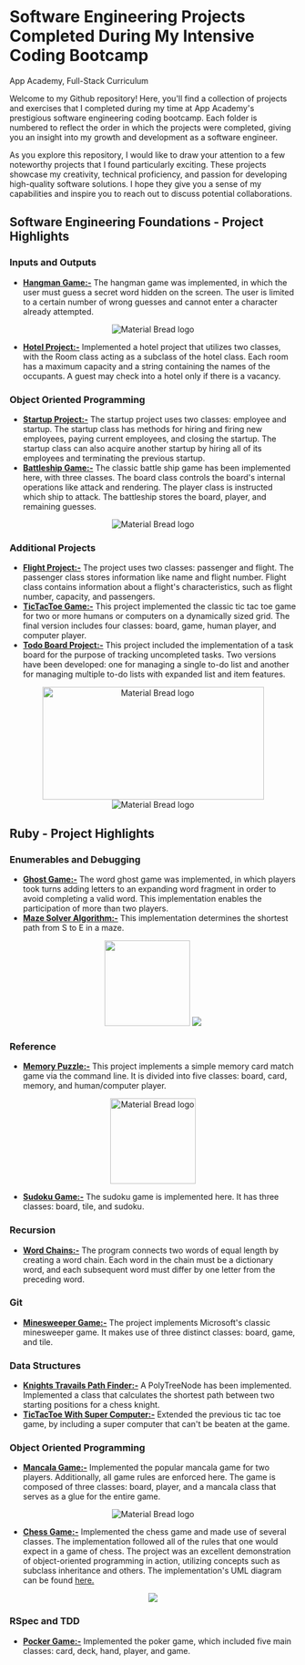# Software Engineering Projects Completed During My Intensive Coding Bootcamp
App Academy, Full-Stack Curriculum

Welcome to my Github repository! Here, you'll find a collection of projects and exercises that I completed during my time at App Academy's prestigious software engineering coding bootcamp. Each folder is numbered to reflect the order in which the projects were completed, giving you an insight into my growth and development as a software engineer.

As you explore this repository, I would like to draw your attention to a few noteworthy projects that I found particularly exciting. These projects showcase my creativity, technical proficiency, and passion for developing high-quality software solutions. I hope they give you a sense of my capabilities and inspire you to reach out to discuss potential collaborations.

## Software Engineering Foundations - Project Highlights
### Inputs and Outputs
- [__Hangman Game:-__](https://github.com/EngineerTolulope/Coding_Bootcamp_for_Software_Engineers/tree/main/01_Software_Engineering_Foundations/08_Input_and_Output/02_Hangman_Project) The hangman game was implemented, in which the user must guess a secret word hidden on the screen. The user is limited to a certain number of wrong guesses and cannot enter a character already attempted.
 <p align="center">
  <img src="https://user-images.githubusercontent.com/94204398/144151195-97d8dc25-7bb5-4862-9b9f-68373892c0c6.PNG" alt="Material Bread logo">
 </p>
 
- [__Hotel Project:-__](https://github.com/EngineerTolulope/Coding_Bootcamp_for_Software_Engineers/tree/main/01_Software_Engineering_Foundations/08_Input_and_Output/03_Hotel_Project) Implemented a hotel project that utilizes two classes, with the Room class acting as a subclass of the hotel class. Each room has a maximum capacity and a string containing the names of the occupants. A guest may check into a hotel only if there is a vacancy.

### Object Oriented Programming
- [__Startup Project:-__](https://github.com/EngineerTolulope/Coding_Bootcamp_for_Software_Engineers/tree/main/01_Software_Engineering_Foundations/09_Object_Oriented_Programming/01_Startup_Project) The startup project uses two classes: employee and startup. The startup class has methods for hiring and firing new employees, paying current employees, and closing the startup. The startup class can also acquire another startup by hiring all of its employees and terminating the previous startup.
- [__Battleship Game:-__](https://github.com/EngineerTolulope/Coding_Bootcamp_for_Software_Engineers/tree/main/01_Software_Engineering_Foundations/09_Object_Oriented_Programming/03_Battleship_Project) The classic battle ship game has been implemented here, with three classes. The board class controls the board's internal operations like attack and rendering. The player class is instructed which ship to attack. The battleship stores the board, player, and remaining guesses.
 <p align="center">
  <img src="https://user-images.githubusercontent.com/94204398/144152030-59c7203b-b3e7-4982-adfd-4d080c874ccd.PNG" alt="Material Bread logo">
 </p>

### Additional Projects
- [__Flight Project:-__](https://github.com/EngineerTolulope/Coding_Bootcamp_for_Software_Engineers/tree/main/01_Software_Engineering_Foundations/13_Additional_Projects/04_Flight_Project) The project uses two classes: passenger and flight. The passenger class stores information like name and flight number. Flight class contains information about a flight's characteristics, such as flight number, capacity, and passengers.
- [__TicTacToe Game:-__](https://github.com/EngineerTolulope/Coding_Bootcamp_for_Software_Engineers/tree/main/01_Software_Engineering_Foundations/13_Additional_Projects/05_TicTacToe_Project) This project implemented the classic tic tac toe game for two or more humans or computers on a dynamically sized grid. The final version includes four classes: board, game, human player, and computer player.
- [__Todo Board Project:-__](https://github.com/EngineerTolulope/Coding_Bootcamp_for_Software_Engineers/tree/main/01_Software_Engineering_Foundations/13_Additional_Projects/06_TodoBoard_Project) This project included the implementation of a task board for the purpose of tracking uncompleted tasks. Two versions have been developed: one for managing a single to-do list and another for managing multiple to-do lists with expanded list and item features.
 <p align="center">
  <img width = 389 height = 198 src="https://user-images.githubusercontent.com/94204398/144153049-905f4170-39f4-4934-ad7a-7b10a4fb3538.png" alt="Material Bread logo">
   <img src="https://user-images.githubusercontent.com/94204398/144153566-0b7a15e8-f413-445a-8880-dd98dfbd0bc5.png" alt="Material Bread logo">
 </p>
 
## Ruby - Project Highlights
### Enumerables and Debugging
- [__Ghost Game:-__](https://github.com/EngineerTolulope/Coding_Bootcamp_for_Software_Engineers/tree/main/02_Ruby/01_Enumerables_and_Debugging/02_Ghost_Game_Project) The word ghost game was implemented, in which players took turns adding letters to an expanding word fragment in order to avoid completing a valid word. This implementation enables the participation of more than two players.
- [__Maze Solver Algorithm:-__](https://github.com/EngineerTolulope/Coding_Bootcamp_for_Software_Engineers/tree/main/02_Ruby/01_Enumerables_and_Debugging/03_Maze_Solver_Project) This implementation determines the shortest path from S to E in a maze.
 <p align="center">
  <img height = 150 src="https://user-images.githubusercontent.com/94204398/144154284-391d9e62-6ff0-47f2-ae12-0f0ea1986c16.PNG" >
   <img src="https://user-images.githubusercontent.com/94204398/144154351-1fcc800a-768f-4a92-af46-64fae15a2012.PNG">
 </p>

### Reference
- [__Memory Puzzle:-__](https://github.com/EngineerTolulope/Coding_Bootcamp_for_Software_Engineers/tree/main/02_Ruby/02_Reference/01_Memory_Puzzle_Project) This project implements a simple memory card match game via the command line. It is divided into five classes: board, card, memory, and human/computer player.
 <p align="center">
  <img height = 150 src="https://user-images.githubusercontent.com/94204398/143984193-ddc91b40-374a-4857-98c0-915ec9bbadd3.gif" alt="Material Bread logo">
 </p>
 
- [__Sudoku Game:-__](https://github.com/EngineerTolulope/Coding_Bootcamp_for_Software_Engineers/tree/main/02_Ruby/02_Reference/02_Sudoku_Project) The sudoku game is implemented here. It has three classes: board, tile, and sudoku.

### Recursion
- [__Word Chains:-__](https://github.com/EngineerTolulope/Coding_Bootcamp_for_Software_Engineers/tree/main/02_Ruby/03_Recursion/03_Word_Chains_Project) The program connects two words of equal length by creating a word chain. Each word in the chain must be a dictionary word, and each subsequent word must differ by one letter from the preceding word.

### Git
- [__Minesweeper Game:-__](https://github.com/EngineerTolulope/Coding_Bootcamp_for_Software_Engineers/tree/main/02_Ruby/04_Git/02_Minesweeper_Project) The project implements Microsoft's classic minesweeper game. It makes use of three distinct classes: board, game, and tile.

### Data Structures
- [__Knights Travails Path Finder:-__](https://github.com/EngineerTolulope/Coding_Bootcamp_for_Software_Engineers/tree/main/02_Ruby/05_Data_Structures/03_Knights_Travails_Project) A PolyTreeNode has been implemented. Implemented a class that calculates the shortest path between two starting positions for a chess knight.
- [__TicTacToe With Super Computer:-__](https://github.com/EngineerTolulope/Coding_Bootcamp_for_Software_Engineers/tree/main/02_Ruby/05_Data_Structures/04_TicTacToe_SuperComputer_Project) Extended the previous tic tac toe game, by including a super computer that can't be beaten at the game.

### Object Oriented Programming
- [__Mancala Game:-__](https://github.com/EngineerTolulope/Coding_Bootcamp_for_Software_Engineers/tree/main/02_Ruby/06_Object-Oriented_Programming/02_Mancala_Game) Implemented the popular mancala game for two players. Additionally, all game rules are enforced here. The game is composed of three classes: board, player, and a mancala class that serves as a glue for the entire game.
 <p align="center">
  <img src="https://user-images.githubusercontent.com/94204398/144150717-42691c3c-dafd-4c01-ae3d-187942c240bd.png" alt="Material Bread logo">
 </p>
 
 - [__Chess Game:-__](https://github.com/EngineerTolulope/Coding_Bootcamp_for_Software_Engineers/tree/main/02_Ruby/06_Object-Oriented_Programming/05_Chess_Game) Implemented the chess game and made use of several classes. The implementation followed all of the rules that one would expect in a game of chess. The project was an excellent demonstration of object-oriented programming in action, utilizing concepts such as subclass inheritance and others. The implementation's UML diagram can be found [here.](https://github.com/EngineerTolulope/Coding_Bootcamp_for_Software_Engineers/tree/main/02_Ruby/06_Object-Oriented_Programming/05_Chess_Game)
 <p align="center">
  <img src="https://user-images.githubusercontent.com/94204398/144529235-6742a90c-cb60-4a3d-bbed-2576327b118e.PNG" >
 </p>

### RSpec and TDD
 - [__Pocker Game:-__](https://github.com/EngineerTolulope/Coding_Bootcamp_for_Software_Engineers/tree/main/02_Ruby/07_RSpec_and_TDD/03_Poker_Game) Implemented the poker game, which included five main classes: card, deck, hand, player, and game. 

